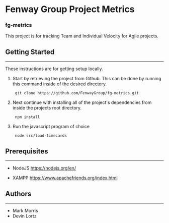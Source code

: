 # Fenway Group Project Metrics
### fg-metrics

This project is for tracking Team and Individual Velocity for Agile projects.

## Getting Started
---
These instructions are for getting setup locally.

1. Start by retrieving the project from Github. This can be done by running this command inside of the desired directory.
        
        git clone https://github.com/FenwayGroup/fg-metrics.git

2. Next continue with installing all of the project's dependencies from inside the projects root directory.

        npm install

3. Run the javascript program of choice 

        node src/load-timecards    

## Prerequisites
---
* NodeJS https://nodejs.org/en/

* XAMPP https://www.apachefriends.org/index.html

## Authors
---
* Mark Morris
* Devin Lortz

    
